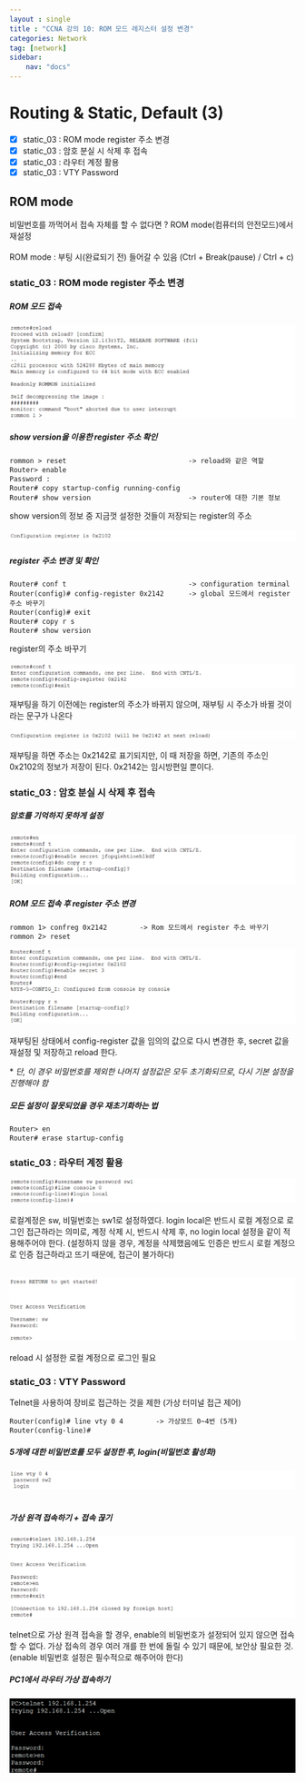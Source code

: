 ```yaml
---
layout : single
title : "CCNA 강의 10: ROM 모드 레지스터 설정 변경"
categories: Network
tag: [network]
sidebar:
    nav: "docs"
---
```


# Routing & Static, Default (3)

-  [x] static_03 : ROM mode register 주소 변경
-  [x] static_03 : 암호 분실 시 삭제 후 접속
-  [x] static_03 : 라우터 계정 활용
-  [x] static_03 : VTY Password

## ROM mode
비밀번호를 까먹어서 접속 자체를 할 수 없다면 ? ROM mode(컴퓨터의 안전모드)에서 재설정 <br><br>
ROM mode : 부팅 시(완료되기 전) 들어갈 수 있음 (Ctrl + Break(pause) / Ctrl + c)

### static_03 : ROM mode register 주소 변경

##### ROM 모드 접속
<img src = "/images/network/packet_tracer/39.png">

##### show version을 이용한 register 주소 확인

```
rommon > reset                              -> reload와 같은 역할
Router> enable                              
Password :
Router# copy startup-config running-config
Router# show version                        -> router에 대한 기본 정보
```

show version의 정보 중 지금껏 설정한 것들이 저장되는 register의 주소<br><br>
<img src = "/images/network/packet_tracer/40.png">


##### register 주소 변경 및 확인

```
Router# conf t                              -> configuration terminal
Router(config)# config-register 0x2142      -> global 모드에서 register 주소 바꾸기
Router(config)# exit
Router# copy r s
Router# show version
```

register의 주소 바꾸기<br><br>
<img src = "/images/network/packet_tracer/41.png">

재부팅을 하기 이전에는 register의 주소가 바뀌지 않으며, 재부팅 시 주소가 바뀔 것이라는 문구가 나온다<br><br>
<img src = "/images/network/packet_tracer/42.png">

재부팅을 하면 주소는 0x2142로 표기되지만, 이 때 저장을 하면, 기존의 주소인 0x2102의 정보가 저장이 된다. 0x2142는 임시방편일 뿐이다.

### static_03 : 암호 분실 시 삭제 후 접속
##### 암호를 기억하지 못하게 설정
<img src = "/images/network/packet_tracer/43.png">


##### ROM 모드 접속 후 register 주소 변경

```
rommon 1> confreg 0x2142        -> Rom 모드에서 register 주소 바꾸기
rommon 2> reset
```
<img src = "/images/network/packet_tracer/44.png"> <br> <br>
재부팅된 상태에서 config-register 값을 임의의 값으로 다시 변경한 후, secret 값을 재설정 및 저장하고 reload 한다. <br>

\* *단, 이 경우 비밀번호를 제외한 나머지 설정값은 모두 초기화되므로, 다시 기본 설정을 진행해야 함*

##### 모든 설정이 잘못되었을 경우 재초기화하는 법

```
Router> en
Router# erase startup-config
```

### static_03 : 라우터 계정 활용
<img src = "/images/network/packet_tracer/45.png"> <br> <br>
로컬계정은 sw, 비밀번호는 sw1로 설정하였다. login local은 반드시 로컬 계정으로 로그인 접근하라는 의미로, 계정 삭제 시, 반드시 삭제 후, no login local 설정을 같이 적용해주어야 한다. (설정하지 않을 경우, 계정을 삭제했음에도 인증은 반드시 로컬 계정으로 인증 접근하라고 뜨기 때문에, 접근이 불가하다)<br> <br>

<img src = "/images/network/packet_tracer/46.png"> <br> <br>
reload 시 설정한 로컬 계정으로 로그인 필요

### static_03 :  VTY Password

Telnet을 사용하여 장비로 접근하는 것을 제한 (가상 터미널 접근 제어)

```
Router(config)# line vty 0 4        -> 가상모드 0~4번 (5개)
Router(config-line)#
```
##### 5개에 대한 비밀번호를 모두 설정한 후, login(비밀번호 활성화)
<img src = "/images/network/packet_tracer/47.png"> <br> <br>

##### 가상 원격 접속하기 + 접속 끊기
<img src = "/images/network/packet_tracer/48.png"> <br> <br>
telnet으로 가상 원격 접속을 할 경우, enable의 비밀번호가 설정되어 있지 않으면 접속할 수 없다. 가상 접속의 경우 여러 개를 한 번에 돌릴 수 있기 때문에, 보안상 필요한 것. (enable 비밀번호 설정은 필수적으로 해주어야 한다)

##### PC1에서 라우터 가상 접속하기
<img src = "/images/network/packet_tracer/49.png"> <br> <br>